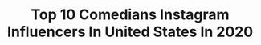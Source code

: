 ---
title: Top 10 Comedians Instagram Influencers In United States In 2020
description: >-
  Find top comedians Instagram influencers in United States in 2020. Most popular hashtags: #nairobikenya #publicity254 #kenyamemes.
platform: Instagram
hits: 897
text_top: See the top-rated Instagram influencers on inBeat.
text_bottom: Our database has 897 Instagram influencers like this in United States for you to contact.
profiles:
  - username: "daveattell"
    fullname: >-
      Dave Attell
    bio: >-
      Comedian.
    location: "United States"
    followers: 201458
    engagement: 226
    commentsToLikes: 0.020877
    id: ck0u6tk9o2zp60i19zvoayxgm
    verified: true
    hashtags: "#2009vs2019, #phoenix, #happyhalloween, #bumpingmics"
  - username: "louieanderson"
    fullname: >-
      Louie Anderson
    bio: >-
      Comedian.
    location: "United States"
    followers: 44259
    engagement: 240
    commentsToLikes: 0.030479
    id: ck55my8fz53330i110hi03oon
    verified: true
    hashtags: "#giftfromhbomax, #recordvoterturnout2020, #standupcomedyking, #ilovemyfamily"
  - username: "jimjefferies"
    fullname: >-
      Jim Jefferies
    bio: >-
      Comedian
    location: "United States"
    followers: 302518
    engagement: 119
    commentsToLikes: 0.021529
    id: ck0u9nd4ga89b0i19jlqwzcal
    verified: true
    hashtags: "#mothersday"
  - username: "harikondabolu"
    fullname: >-
      Hari Kondabolu
    bio: >-
      Comedian
    location: "United States"
    followers: 37669
    engagement: 208
    commentsToLikes: 0.023661
    id: ck14kbdf0oojh0i19kf7gvhft
    verified: true
    hashtags: ""
  - username: "itskategodfrey"
    fullname: >-
      kate godfrey :)
    bio: >-
      cast member of nickelodeon’s @allthat! ✨ comedian // actor // singer @schullertalent @a3artistsagency
    location: "United States"
    followers: 19286
    engagement: 854
    commentsToLikes: 0.118751
    id: ck5c5is7a3jvh0i11z4ajt7nh
    verified: false
    hashtags: "#17"
  - username: "jacaranda_finnest"
    fullname: >-
      🦋M_.T_🦋‼️
    bio: >-
      Comedian😂😂💔 . Usiforce😴‼️ . 🤟💛🦋
    location: "United States"
    followers: 5021
    engagement: 1437
    commentsToLikes: 0.135936
    id: ckaov7y993fru0i78s406qwy2
    verified: false
    hashtags: "#instagood, #gainwithmtaaraw, #ignairobi, #gainlikes"
  - username: "evan.eiglarsh"
    fullname: >-
      ⠀⠀⠀⠀⠀⠀⠀⠀⠀ ⠀⠀⠀⠀⠀⠀⠀EVAN EIGLARSH
    bio: >-
      Comedian, Speaker, Reiki Master, Harmonica Player Tiktok @evan.tok (320k+) UCF ‘24 Business Inquiries: evanpartners@gmail.com
    location: "United States"
    followers: 3901
    engagement: 2744
    commentsToLikes: 0.088097
    id: ck8wfwxs9gdxr0j783bxn6z2k
    verified: false
    hashtags: "#ucfknights, #askme, #imintoyou, #goal"
  - username: "thedrewlynch"
    fullname: >-
      Drew Lynch
    bio: >-
      That stuttering comedian who won American Idol. 👇 My podcast 👇
    location: "United States"
    followers: 749740
    engagement: 1539
    commentsToLikes: 0.019022
    id: ck0w1r3ohkq510i193qty3psq
    verified: true
    hashtags: ""
  - username: "fletchercowan"
    fullname: >-
      Fletcher Cowan
    bio: >-
      British TV host, comedian & writer. 🇬🇧🇺🇸 Agent: ICM
    location: "United States"
    followers: 52056
    engagement: 859
    commentsToLikes: 0.032082
    id: ck5cd8staiqli0i11b09n905d
    verified: true
    hashtags: "#thequarantinecatchup, #igtv, #igtvchannel, #zoomfails"
  - username: "jonicatgibbs"
    fullname: >-
      Jojo T Gibbs
    bio: >-
      Los Angeles based Actress | Comedian | Writer | Tarheel | Grateful | Blessed | #NMCILA Hattie on TWENTIES on #BET
    location: "United States"
    followers: 24478
    engagement: 1432
    commentsToLikes: 0.065515
    id: ck6tnn6yya6gg0j717juw87zt
    verified: true
    hashtags: "#givemealltheroles, #mondaze, #tbt, #twentiesonbet"
---